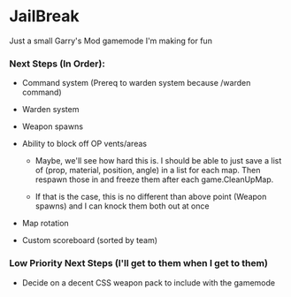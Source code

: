 # JailBreak

Just a small Garry's Mod gamemode I'm making for fun

### Next Steps (In Order):

- Command system (Prereq to warden system because /warden command)

- Warden system

- Weapon spawns

- Ability to block off OP vents/areas

  - Maybe, we'll see how hard this is. I should be able to just save a list of (prop, material, position, angle) in a list for each map. Then respawn those in and freeze them after each game.CleanUpMap.

  - If that is the case, this is no different than above point (Weapon spawns) and I can knock them both out at once

- Map rotation

- Custom scoreboard (sorted by team)

### Low Priority Next Steps (I'll get to them when I get to them)

- Decide on a decent CSS weapon pack to include with the gamemode
